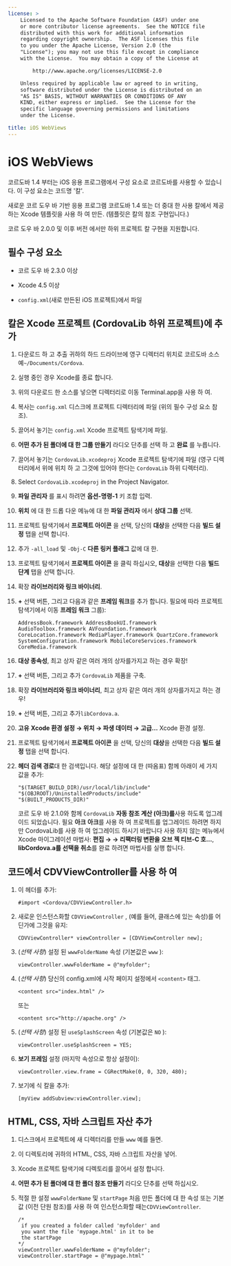 ```yaml
---
license: >
    Licensed to the Apache Software Foundation (ASF) under one
    or more contributor license agreements.  See the NOTICE file
    distributed with this work for additional information
    regarding copyright ownership.  The ASF licenses this file
    to you under the Apache License, Version 2.0 (the
    "License"); you may not use this file except in compliance
    with the License.  You may obtain a copy of the License at

        http://www.apache.org/licenses/LICENSE-2.0

    Unless required by applicable law or agreed to in writing,
    software distributed under the License is distributed on an
    "AS IS" BASIS, WITHOUT WARRANTIES OR CONDITIONS OF ANY
    KIND, either express or implied.  See the License for the
    specific language governing permissions and limitations
    under the License.

title: iOS WebViews
---
```


# iOS WebViews

코르도바 1.4 부터는 iOS 응용 프로그램에서 구성 요소로 코르도바를 사용할 수 있습니다. 이 구성 요소는 코드명 '칼'.

새로운 코르 도우 바 기반 응용 프로그램 코르도바 1.4 또는 더 중대 한 사용 칼에서 제공 하는 Xcode 템플릿을 사용 하 여 만든. (템플릿은 칼의 참조 구현입니다.)

코르 도우 바 2.0.0 및 이후 버전 에서만 하위 프로젝트 칼 구현을 지원합니다.

## 필수 구성 요소

*   코르 도우 바 2.3.0 이상

*   Xcode 4.5 이상

*   `config.xml`(새로 만든된 iOS 프로젝트)에서 파일

## 칼은 Xcode 프로젝트 (CordovaLib 하위 프로젝트)에 추가

1.  다운로드 하 고 추출 귀하의 하드 드라이브에 영구 디렉터리 위치로 코르도바 소스 예`~/Documents/Cordova`.

2.  실행 중인 경우 Xcode를 종료 합니다.

3.  위의 다운로드 한 소스를 넣으면 디렉터리로 이동 Terminal.app을 사용 하 여.

4.  복사는 `config.xml` 디스크에 프로젝트 디렉터리에 파일 (위의 필수 구성 요소 참조).

5.  끌어서 놓기는 `config.xml` Xcode 프로젝트 탐색기에 파일.

6.  **어떤 추가 된 폴더에 대 한 그룹 만들기** 라디오 단추를 선택 하 고 **완료** 를 누릅니다.

7.  끌어서 놓기는 `CordovaLib.xcodeproj` Xcode 프로젝트 탐색기에 파일 (영구 디렉터리에서 위에 위치 하 고 그것에 있어야 한다는 `CordovaLib` 하위 디렉터리).

8.  Select `CordovaLib.xcodeproj` in the Project Navigator.

9.  **파일 관리자** 를 표시 하려면 **옵션-명령-1** 키 조합 입력.

10. **위치** 에 대 한 드롭 다운 메뉴에 대 한 **파일 관리자** 에서 **상대 그룹** 선택.

11. 프로젝트 탐색기에서 **프로젝트 아이콘** 을 선택, 당신의 **대상**을 선택한 다음 **빌드 설정** 탭을 선택 합니다.

12. 추가 `-all_load` 및 `-Obj-C` **다른 링커 플래그** 값에 대 한.

13. 프로젝트 탐색기에서 **프로젝트 아이콘** 을 클릭 하십시오, **대상**을 선택한 다음 **빌드 단계** 탭을 선택 합니다.

14. 확장 **라이브러리와 링크 바이너리**.

15. **+** 선택 버튼, 그리고 다음과 같은 **프레임 워크**를 추가 합니다. 필요에 따라 프로젝트 탐색기에서 이동 **프레임 워크** 그룹):
    
        AddressBook.framework AddressBookUI.framework AudioToolbox.framework AVFoundation.framework CoreLocation.framework MediaPlayer.framework QuartzCore.framework SystemConfiguration.framework MobileCoreServices.framework CoreMedia.framework
        

16. **대상 종속성**, 최고 상자 같은 여러 개의 상자를가지고 하는 경우 확장!

17. **+** 선택 버튼, 그리고 추가 `CordovaLib` 제품을 구축.

18. 확장 **라이브러리와 링크 바이너리**, 최고 상자 같은 여러 개의 상자를가지고 하는 경우!

19. **+** 선택 버튼, 그리고 추가`libCordova.a`.

20. **고유** **Xcode 환경 설정 → 위치 → 파생 데이터 → 고급...** Xcode 환경 설정.

21. 프로젝트 탐색기에서 **프로젝트 아이콘** 을 선택, 당신의 **대상**을 선택한 다음 **빌드 설정** 탭을 선택 합니다.

22. **헤더 검색 경로**대 한 검색입니다. 해당 설정에 대 한 (따옴표) 함께 아래이 세 가지 값을 추가:
    
        "$(TARGET_BUILD_DIR)/usr/local/lib/include"        
        "$(OBJROOT)/UninstalledProducts/include"
        "$(BUILT_PRODUCTS_DIR)"
        
    
    코르 도우 바 2.1.0와 함께 `CordovaLib` **자동 참조 계산 (아크)를**사용 하도록 업그레이드 되었습니다. 필요 **아크** **아크**를 사용 하 여 프로젝트를 업그레이드 하려면 하지만 CordovaLib를 사용 하 여 업그레이드 하시기 바랍니다 사용 하지 않는 메뉴에서 Xcode 마이그레이션 마법사: **편집 → → 리팩터링 변환을 오브 젝 티브-C 호...**, **libCordova.a를 선택을 취소**를 완료 하려면 마법사를 실행 합니다.

## 코드에서 CDVViewController를 사용 하 여

1.  이 헤더를 추가:
    
        #import <Cordova/CDVViewController.h>
        

2.  새로운 인스턴스화할 `CDVViewController` , (예를 들어, 클래스에 있는 속성)를 어딘가에 그것을 유지:
    
        CDVViewController* viewController = [CDVViewController new];
        

3.  (*선택 사항*) 설정 된 `wwwFolderName` 속성 (기본값은 `www` ):
    
        viewController.wwwFolderName = @"myfolder";
        

4.  (*선택 사항*) 당신의 config.xml에 시작 페이지 설정에서 `<content>` 태그.
    
        <content src="index.html" />
        
    
    또는
    
        <content src="http://apache.org" />
        

5.  (*선택 사항*) 설정 된 `useSplashScreen` 속성 (기본값은 `NO` ):
    
        viewController.useSplashScreen = YES;
        

6.  **보기 프레임** 설정 (마지막 속성으로 항상 설정이):
    
        viewController.view.frame = CGRectMake(0, 0, 320, 480);
        

7.  보기에 식 칼을 추가:
    
        [myView addSubview:viewController.view];
        

## HTML, CSS, 자바 스크립트 자산 추가

1.  디스크에서 프로젝트에 새 디렉터리를 만들 `www` 예를 들면.

2.  이 디렉토리에 귀하의 HTML, CSS, 자바 스크립트 자산을 넣어.

3.  Xcode 프로젝트 탐색기에 디렉토리를 끌어서 설정 합니다.

4.  **어떤 추가 된 폴더에 대 한 폴더 참조 만들기** 라디오 단추를 선택 하십시오.

5.  적절 한 설정 `wwwFolderName` 및 `startPage` 처음 만든 폴더에 대 한 속성 또는 기본값 (이전 단원 참조)를 사용 하 여 인스턴스화할 때는`CDVViewController`.
    
        /*
         if you created a folder called 'myfolder' and
         you want the file 'mypage.html' in it to be
         the startPage
        */
        viewController.wwwFolderName = @"myfolder";
        viewController.startPage = @"mypage.html"